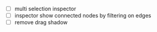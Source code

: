 - [ ] multi selection inspector
- [ ] inspector show connected nodes by filtering on edges
- [ ] remove drag shadow
